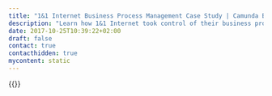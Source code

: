 ```yaml
---
title: "1&1 Internet Business Process Management Case Study | Camunda BPM"
description: "Learn how 1&1 Internet took control of their business process automation and improved efficiency in their organization with Camunda. Camunda is the leader for workflow automation based on Java and BPMN 2.0. "
date: 2017-10-25T10:39:22+02:00
draft: false
contact: true
contacthidden: true
mycontent: static
---
```

{{<case-study-single
company="1&1 Internet"
companydescription="<p>1&1 Internet is a global leader among web hosting providers, and Europe’s largest domain name registration company. 1&1 is a wholly owned subsidiary of United Internet AG, a public company with a market cap of more than 5 Billion Euros. 1&1 was established in 1988 and holds more than 12.5 million German, US, British, French, Spanish, Austrian, Polish, Italian and Mexican customer contracts. 1&1 Group manages more than 19 million domain names worldwide. More than 70,000 servers run in 1&1’s five state-of-the-art, green data centers. 1&1 prides itself on being the one-stop-shop for web solutions.</p>"
customerquote="<p><q>We have been using BPM to model, implement, and run our business processes for several years now. After a great experience with jBPM 3, we had to search for a modern process engine that would allow us to offer the best service quality to our customers, e.g. when they order our products. Reliable process execution and high throughput are very important requirements. Additionally, our process engines have to integrate seamlessly with our Java EE infrastructure based on JBoss AS. Finally, we prefer open-source solutions which give us full control over the technology and allow for the development of specific adaptations if needed. Camunda BPM turned out to be an ideal solution for us. We also see an excellent opportunity to share our process knowledge with others and to benefit from an active community behind Camunda BPM.</q></p>"
teaser="Modeling, implementing and running business processes for millions of web solution services"
usecase=""
videolink=""
logo="//images.ctfassets.net/vpidbgnakfvf/3KItidnNJ6c224e2i84a0m/ecf772cf78b547640e59035e60a7aa8b/1_1.svg"
pdf=""
thumbnail="">}}